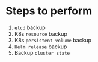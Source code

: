 # Steps to perform
1. `etcd` backup
2. K8s `resource` backup
3. K8s `persistent volume` backup
4. `Helm release` backup
5. Backup `cluster state`
